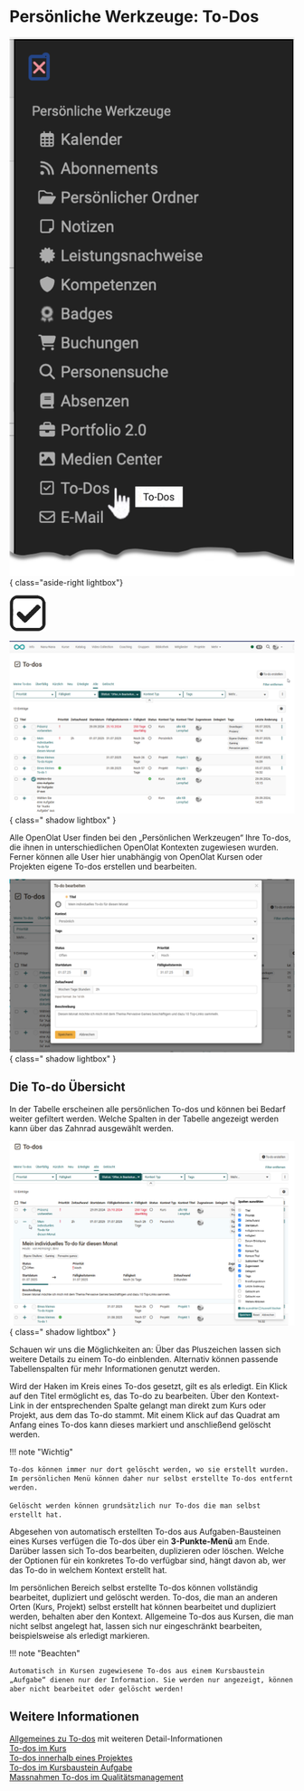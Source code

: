 # Persönliche Werkzeuge: To-Dos

![pers_menu_todos_v1_de.png](assets/pers_menu_todos_v1_de.png){ class="aside-right lightbox"}

![icon_todo.png](assets/icon_todo.png)

![To-do Übersicht](assets/To_do_allgemein.png){ class=" shadow lightbox" }

Alle OpenOlat User finden bei den „Persönlichen Werkzeugen“ Ihre To-dos, die ihnen in unterschiedlichen OpenOlat Kontexten zugewiesen wurden. 
Ferner können alle User hier unabhängig von OpenOlat Kursen oder Projekten eigene To-dos erstellen und bearbeiten.

![To-do erstellen Userperspektive ](assets/To-do_erstellen.png){ class=" shadow lightbox" }

## Die To-do Übersicht

In der Tabelle erscheinen alle persönlichen To-dos und können bei Bedarf weiter gefiltert werden. Welche Spalten in der Tabelle angezeigt werden kann über das Zahnrad ausgewählt werden. 

![To-do erstellen Userperspektive ](assets/To_do_aufgeklappt.png){ class=" shadow lightbox" }

Schauen wir uns die Möglichkeiten an: Über das Pluszeichen lassen sich weitere Details zu einem To-do einblenden. Alternativ können passende Tabellenspalten für mehr Informationen genutzt werden.

Wird der Haken im Kreis eines To-dos gesetzt, gilt es als erledigt. Ein Klick auf den Titel ermöglicht es, das To-do zu bearbeiten. Über den Kontext-Link in der entsprechenden Spalte gelangt man direkt zum Kurs oder Projekt, aus dem das To-do stammt. Mit einem Klick auf das Quadrat am Anfang eines To-dos kann dieses markiert und anschließend gelöscht werden.

!!! note "Wichtig" 

    To-dos können immer nur dort gelöscht werden, wo sie erstellt wurden. Im persönlichen Menü können daher nur selbst erstellte To-dos entfernt werden. 

    Gelöscht werden können grundsätzlich nur To-dos die man selbst erstellt hat. 

Abgesehen von automatisch erstellten To-dos aus Aufgaben-Bausteinen eines Kurses verfügen die To-dos  über ein **3-Punkte-Menü** am Ende. Darüber lassen sich To-dos bearbeiten, duplizieren oder löschen. Welche der Optionen für ein konkretes To-do verfügbar sind, hängt davon ab, wer das To-do in welchem Kontext erstellt hat.

Im persönlichen Bereich selbst erstellte To-dos können vollständig bearbeitet, dupliziert und gelöscht werden. To-dos, die man an anderen Orten (Kurs, Projekt) selbst erstellt hat können bearbeitet und dupliziert werden, behalten aber den Kontext. Allgemeine To-dos aus Kursen, die man nicht selbst angelegt hat, lassen sich nur eingeschränkt bearbeiten, beispielsweise als erledigt markieren. 

!!! note "Beachten"

    Automatisch in Kursen zugewiesene To-dos aus einem Kursbaustein „Aufgabe“ dienen nur der Information. Sie werden nur angezeigt, können aber nicht bearbeitet oder gelöscht werden!



## Weitere Informationen

[Allgemeines zu To-dos](../basic_concepts/To_Dos_Basics.de.md) mit weiteren Detail-Informationen<br>
[To-dos im Kurs](../learningresources/Course_todos.de.md)<br>
[To-dos innerhalb eines Projektes](../area_modules/Project_Todos.de.md)<br>
[To-dos im Kursbaustein Aufgabe](../learningresources/Course_Element_Task.de.md)<br>
[Massnahmen To-dos im Qualitätsmanagement](../area_modules/Quality_Management_To-dos.de.md)


